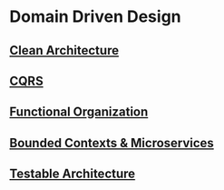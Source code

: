 # Domain Driven Design

## [Clean Architecture](https://github.com/matsennin/domain-driven-design/blob/master/clean-architecture.md)
## [CQRS](https://github.com/matsennin/domain-driven-design/blob/master/cqrs-command-query-responsibility-segregation.md)
## [Functional Organization](https://github.com/matsennin/domain-driven-design/blob/master/functional-organization.md)
## [Bounded Contexts & Microservices](https://github.com/matsennin/domain-driven-design/blob/master/bounded-contexts-and-microservices.md)
## [Testable Architecture](https://github.com/matsennin/domain-driven-design/blob/master/testable-architecture.md)
